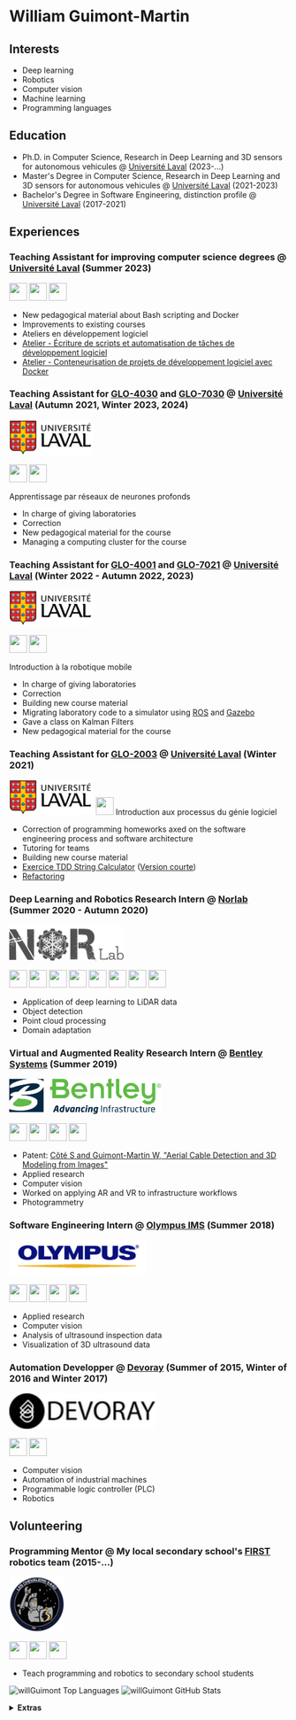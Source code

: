 # William Guimont-Martin

## Interests
- Deep learning
- Robotics
- Computer vision
- Machine learning
- Programming languages

## Education
- Ph.D. in Computer Science, Research in Deep Learning and 3D sensors for autonomous vehicules @ [Université Laval](https://www.ulaval.ca/) (2023-...) 
- Master's Degree in Computer Science, Research in Deep Learning and 3D sensors for autonomous vehicules @ [Université Laval](https://www.ulaval.ca/) (2021-2023) 
- Bachelor's Degree in Software Engineering, distinction profile @ [Université Laval](https://www.ulaval.ca/) (2017-2021)

## Experiences
### Teaching Assistant for improving computer science degrees @ [Université Laval](https://www.ulaval.ca/) (Summer 2023)
<img height="32" width="32" src="https://simpleicons.org/icons/gnubash.svg" /> <img height="32" width="32" src="https://simpleicons.org/icons/docker.svg" /> <img height="32" width="32" src="https://simpleicons.org/icons/linux.svg" />
- New pedagogical material about Bash scripting and Docker
- Improvements to existing courses
- Ateliers en développement logiciel
- [Atelier - Écriture de scripts et automatisation de tâches de développement logiciel](https://github.com/ulavalIFTGLOateliers/IFT2001-Scripting)
- [Atelier - Conteneurisation de projets de développement logiciel avec Docker](https://github.com/ulavalIFTGLOateliers/IFT2001-Docker)

### Teaching Assistant for [GLO-4030](https://www.ulaval.ca/etudes/cours/glo-4030-apprentissage-par-reseaux-de-neurones-profonds) and [GLO-7030](https://www.ulaval.ca/etudes/cours/glo-7030-apprentissage-par-reseaux-de-neurones-profonds) @ [Université Laval](https://www.ulaval.ca/) (Autumn 2021, Winter 2023, 2024)
<img height="64" src="https://github.com/willGuimont/willGuimont/blob/master/img/ulaval.png" />

<img height="32" width="32" src="https://simpleicons.org/icons/pytorch.svg" /> <img height="32" width="32" src="https://simpleicons.org/icons/python.svg" />

Apprentissage par réseaux de neurones profonds
- In charge of giving laboratories
- Correction
- New pedagogical material for the course
- Managing a computing cluster for the course

### Teaching Assistant for [GLO-4001](https://www.ulaval.ca/etudes/cours/glo-4001-introduction-a-la-robotique-mobile) and [GLO-7021](https://www.ulaval.ca/etudes/cours/glo-7021-introduction-a-la-robotique-mobile) @ [Université Laval](https://www.ulaval.ca/) (Winter 2022 - Autumn 2022, 2023)
<img height="64" src="https://github.com/willGuimont/willGuimont/blob/master/img/ulaval.png" />

<img height="32" width="32" src="https://simpleicons.org/icons/ros.svg" /> <img height="32" width="32" src="https://simpleicons.org/icons/python.svg" />

Introduction à la robotique mobile
- In charge of giving laboratories
- Correction
- Building new course material
- Migrating laboratory code to a simulator using [ROS](https://www.ros.org/) and [Gazebo](https://gazebosim.org/home)
- Gave a class on Kalman Filters
- New pedagogical material for the course

### Teaching Assistant for [GLO-2003](https://www.ulaval.ca/les-etudes/cours/repertoire/detailsCours/glo-2003-introduction-aux-processus-du-genie-logiciel.html) @ [Université Laval](https://www.ulaval.ca/) (Winter 2021)
<img height="64" src="https://github.com/willGuimont/willGuimont/blob/master/img/ulaval.png" />

<img height="32" width="32" src="https://simpleicons.org/icons/openjdk.svg" />
Introduction aux processus du génie logiciel

- Correction of programming homeworks axed on the software engineering process and software architecture
- Tutoring for teams
- Building new course material
- [Exercice TDD String Calculator](https://github.com/glo2003/Exercice-TDD-string-calculator) ([Version courte](https://github.com/glo2003/Exercice-CleanCode-Refactoring-Court))
- [Refactoring](https://github.com/glo2003/Exercice-CleanCode-Refactoring)

### Deep Learning and Robotics Research Intern @ [Norlab](https://norlab.ulaval.ca) (Summer 2020 - Autumn 2020)
<img height="64" width="207" src="https://github.com/willGuimont/willGuimont/blob/master/img/norlab.png" />

<img height="32" width="32" src="https://simpleicons.org/icons/python.svg" /> <img height="32" width="32" src="https://simpleicons.org/icons/pytorch.svg" /> <img height="32" width="32" src="https://simpleicons.org/icons/gnubash.svg" /> <img height="32" width="32" src="https://simpleicons.org/icons/linux.svg" /> <img height="32" width="32" src="https://simpleicons.org/icons/vim.svg" /> <img height="32" width="32" src="https://simpleicons.org/icons/mendeley.svg" /> <img height="32" width="32" src="https://simpleicons.org/icons/googlescholar.svg" /> <img height="32" width="32" src="https://simpleicons.org/icons/git.svg" />

- Application of deep learning to LiDAR data
- Object detection
- Point cloud processing
- Domain adaptation

### Virtual and Augmented Reality Research Intern @ [Bentley Systems](https://www.bentley.com/en) (Summer 2019)
<img height="64" width="275" src="https://github.com/willGuimont/willGuimont/blob/master/img/bentley.png" />

<img height="32" width="32" src="https://simpleicons.org/icons/unity.svg" /> <img height="32" width="32" src="https://simpleicons.org/icons/csharp.svg" /> <img height="32" width="32" src="https://simpleicons.org/icons/python.svg" /> <img height="32" width="32" src="https://simpleicons.org/icons/octave.svg" />

- Patent: [Côté S and Guimont-Martin W, "Aerial Cable Detection and 3D Modeling from Images"](https://patents.google.com/patent/US11521357B1/en)
- Applied research
- Computer vision
- Worked on applying AR and VR to infrastructure workflows
- Photogrammetry

### Software Engineering Intern @ [Olympus IMS](https://www.olympus-ims.com/en/) (Summer 2018)
<img height="64" width="248" src="https://github.com/willGuimont/willGuimont/blob/master/img/olympus.png" />

<img height="32" width="32" src="https://simpleicons.org/icons/cplusplus.svg" /> <img height="32" width="32" src="https://simpleicons.org/icons/python.svg" /> <img height="32" width="32" src="https://simpleicons.org/icons/csharp.svg" /> <img height="32" width="32" src="https://simpleicons.org/icons/opengl.svg" />

- Applied research
- Computer vision
- Analysis of ultrasound inspection data
- Visualization of 3D ultrasound data

### Automation Developper @ [Devoray](https://www.devoray.com/) (Summer of 2015, Winter of 2016 and Winter 2017)
<img height="64" width="264" src="https://github.com/willGuimont/willGuimont/blob/master/img/devoray.webp" />

<img height="32" width="32" src="https://simpleicons.org/icons/python.svg" /> <img height="32" width="32" src="https://simpleicons.org/icons/cplusplus.svg" />

- Computer vision
- Automation of industrial machines
- Programmable logic controller (PLC)
- Robotics

## Volunteering
### Programming Mentor @ My local secondary school's [FIRST](https://www.firstinspires.org/robotics/frc) robotics team (2015-...)
<img height="100" width="100" src="https://github.com/willGuimont/willGuimont/blob/master/img/chevaliers.jpg" />

<img height="32" width="32" src="https://simpleicons.org/icons/first.svg" /> <img height="32" width="32" src="https://simpleicons.org/icons/probot.svg" /> <img height="32" width="32" src="https://simpleicons.org/icons/openjdk.svg" />

- Teach programming and robotics to secondary school students

![willGuimont Top Languages](https://github-readme-stats.vercel.app/api/top-langs/?username=willGuimont&langs_count=10&layout=compact&hide=jupyter+notebook,scss,html,cmake,makefile&theme=radical)
![willGuimont GitHub Stats](https://github-readme-stats.vercel.app/api?username=willGuimont&count_private=true&theme=radical&show_icons=true)

<details id="extras">
  <summary><b>Extras</b></summary>
  <ul>
    <li>btw i use arch</li>
    <li>vim > emacs</li>
    <li>js bad</li>
    <li>rust good</li>
    <li>a monad is just a monoid in the category of endofunctors, what's the problem?</li>
  </ul>
</details>
